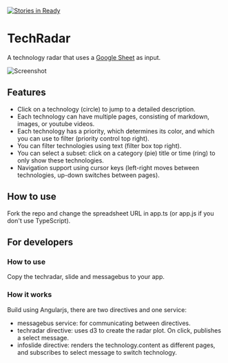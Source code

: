[![Stories in Ready](https://badge.waffle.io/tnocs/techradar.png?label=ready&title=Ready)](https://waffle.io/tnocs/techradar)
# TechRadar
A technology radar that uses a [Google Sheet](https://docs.google.com/spreadsheets/d/1Q21QWlx3GqKjaLLwaq5fJb0eFwXouDMjk_cdideCHMk/pubhtml?gid=1695252245&single=true) as input. 

![Screenshot](http://i.imgur.com/qFzwPBC.png)

## Features

* Click on a technology (circle) to jump to a detailed description.
* Each technology can have multiple pages, consisting of markdown, images, or youtube videos.
* Each technology has a priority, which determines its color, and which you can use to filter (priority control top right).
* You can filter technologies using text (filter box top right).
* You can select a subset: click on a category (pie) title or time (ring) to only show these technologies.
* Navigation support using cursor keys (left-right moves between technologies, up-down switches between pages).

## How to use 

Fork the repo and change the spreadsheet URL in app.ts (or app.js if you don't use TypeScript).

## For developers
### How to use

Copy the techradar, slide and messagebus to your app.

### How it works

Build using Angularjs, there are two directives and one service:

* messagebus service: for communicating between directives.
* techradar directive: uses d3 to create the radar plot. On click, publishes a select message.
* infoslide directive: renders the technology.content as different pages, and subscribes to select message to switch technology.

